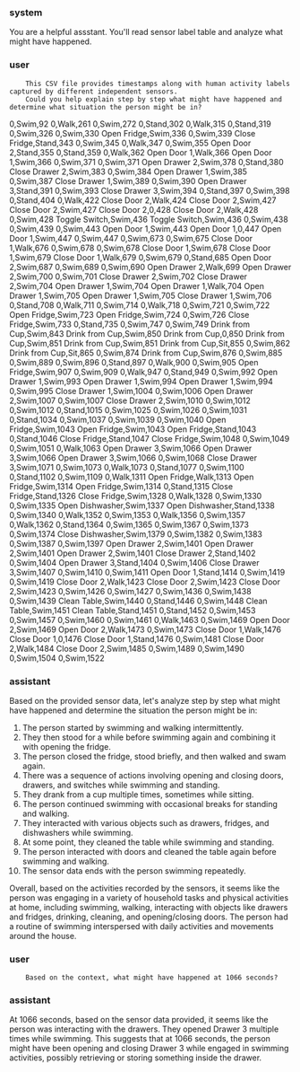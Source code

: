 ### system
You are a helpful assstant. You'll read sensor label table and analyze what might have happened.
### user

        This CSV file provides timestamps along with human activity labels captured by different independent sensors.
        Could you help explain step by step what might have happened and determine what situation the person might be in?
    
0,Swim,92
0,Walk,261
0,Swim,272
0,Stand,302
0,Walk,315
0,Stand,319
0,Swim,326
0,Swim,330
Open Fridge,Swim,336
0,Swim,339
Close Fridge,Stand,343
0,Swim,345
0,Walk,347
0,Swim,355
Open Door 2,Stand,355
0,Stand,359
0,Walk,362
Open Door 1,Walk,366
Open Door 1,Swim,366
0,Swim,371
0,Swim,371
Open Drawer 2,Swim,378
0,Stand,380
Close Drawer 2,Swim,383
0,Swim,384
Open Drawer 1,Swim,385
0,Swim,387
Close Drawer 1,Swim,389
0,Swim,390
Open Drawer 3,Stand,391
0,Swim,393
Close Drawer 3,Swim,394
0,Stand,397
0,Swim,398
0,Stand,404
0,Walk,422
Close Door 2,Walk,424
Close Door 2,Swim,427
Close Door 2,Swim,427
Close Door 2,0,428
Close Door 2,Walk,428
0,Swim,428
Toggle Switch,Swim,436
Toggle Switch,Swim,436
0,Swim,438
0,Swim,439
0,Swim,443
Open Door 1,Swim,443
Open Door 1,0,447
Open Door 1,Swim,447
0,Swim,447
0,Swim,673
0,Swim,675
Close Door 1,Walk,676
0,Swim,678
0,Swim,678
Close Door 1,Swim,678
Close Door 1,Swim,679
Close Door 1,Walk,679
0,Swim,679
0,Stand,685
Open Door 2,Swim,687
0,Swim,689
0,Swim,690
Open Drawer 2,Walk,699
Open Drawer 2,Swim,700
0,Swim,701
Close Drawer 2,Swim,702
Close Drawer 2,Swim,704
Open Drawer 1,Swim,704
Open Drawer 1,Walk,704
Open Drawer 1,Swim,705
Open Drawer 1,Swim,705
Close Drawer 1,Swim,706
0,Stand,708
0,Walk,711
0,Swim,714
0,Walk,718
0,Swim,721
0,Swim,722
Open Fridge,Swim,723
Open Fridge,Swim,724
0,Swim,726
Close Fridge,Swim,733
0,Stand,735
0,Swim,747
0,Swim,749
Drink from Cup,Swim,843
Drink from Cup,Swim,850
Drink from Cup,0,850
Drink from Cup,Swim,851
Drink from Cup,Swim,851
Drink from Cup,Sit,855
0,Swim,862
Drink from Cup,Sit,865
0,Swim,874
Drink from Cup,Swim,876
0,Swim,885
0,Swim,889
0,Swim,896
0,Stand,897
0,Walk,900
0,Swim,905
Open Fridge,Swim,907
0,Swim,909
0,Walk,947
0,Stand,949
0,Swim,992
Open Drawer 1,Swim,993
Open Drawer 1,Swim,994
Open Drawer 1,Swim,994
0,Swim,995
Close Drawer 1,Swim,1004
0,Swim,1006
Open Drawer 2,Swim,1007
0,Swim,1007
Close Drawer 2,Swim,1010
0,Swim,1012
0,Swim,1012
0,Stand,1015
0,Swim,1025
0,Swim,1026
0,Swim,1031
0,Stand,1034
0,Swim,1037
0,Swim,1039
0,Swim,1040
Open Fridge,Swim,1043
Open Fridge,Swim,1043
Open Fridge,Stand,1043
0,Stand,1046
Close Fridge,Stand,1047
Close Fridge,Swim,1048
0,Swim,1049
0,Swim,1051
0,Walk,1063
Open Drawer 3,Swim,1066
Open Drawer 3,Swim,1066
Open Drawer 3,Swim,1066
0,Swim,1068
Close Drawer 3,Swim,1071
0,Swim,1073
0,Walk,1073
0,Stand,1077
0,Swim,1100
0,Stand,1102
0,Swim,1109
0,Walk,1311
Open Fridge,Walk,1313
Open Fridge,Swim,1314
Open Fridge,Swim,1314
0,Stand,1315
Close Fridge,Stand,1326
Close Fridge,Swim,1328
0,Walk,1328
0,Swim,1330
0,Swim,1335
Open Dishwasher,Swim,1337
Open Dishwasher,Stand,1338
0,Swim,1340
0,Walk,1352
0,Swim,1353
0,Walk,1356
0,Swim,1357
0,Walk,1362
0,Stand,1364
0,Swim,1365
0,Swim,1367
0,Swim,1373
0,Swim,1374
Close Dishwasher,Swim,1379
0,Swim,1382
0,Swim,1383
0,Swim,1387
0,Swim,1397
Open Drawer 2,Swim,1401
Open Drawer 2,Swim,1401
Open Drawer 2,Swim,1401
Close Drawer 2,Stand,1402
0,Swim,1404
Open Drawer 3,Stand,1404
0,Swim,1406
Close Drawer 3,Swim,1407
0,Swim,1410
0,Swim,1411
Open Door 1,Stand,1414
0,Swim,1419
0,Swim,1419
Close Door 2,Walk,1423
Close Door 2,Swim,1423
Close Door 2,Swim,1423
0,Swim,1426
0,Swim,1427
0,Swim,1436
0,Swim,1438
0,Swim,1439
Clean Table,Swim,1440
0,Stand,1446
0,Swim,1448
Clean Table,Swim,1451
Clean Table,Stand,1451
0,Stand,1452
0,Swim,1453
0,Swim,1457
0,Swim,1460
0,Swim,1461
0,Walk,1463
0,Swim,1469
Open Door 2,Swim,1469
Open Door 2,Walk,1473
0,Swim,1473
Close Door 1,Walk,1476
Close Door 1,0,1476
Close Door 1,Stand,1476
0,Swim,1481
Close Door 2,Walk,1484
Close Door 2,Swim,1485
0,Swim,1489
0,Swim,1490
0,Swim,1504
0,Swim,1522

### assistant
Based on the provided sensor data, let's analyze step by step what might have happened and determine the situation the person might be in:

1. The person started by swimming and walking intermittently.
2. They then stood for a while before swimming again and combining it with opening the fridge.
3. The person closed the fridge, stood briefly, and then walked and swam again.
4. There was a sequence of actions involving opening and closing doors, drawers, and switches while swimming and standing.
5. They drank from a cup multiple times, sometimes while sitting.
6. The person continued swimming with occasional breaks for standing and walking.
7. They interacted with various objects such as drawers, fridges, and dishwashers while swimming.
8. At some point, they cleaned the table while swimming and standing.
9. The person interacted with doors and cleaned the table again before swimming and walking.
10. The sensor data ends with the person swimming repeatedly.

Overall, based on the activities recorded by the sensors, it seems like the person was engaging in a variety of household tasks and physical activities at home, including swimming, walking, interacting with objects like drawers and fridges, drinking, cleaning, and opening/closing doors. The person had a routine of swimming interspersed with daily activities and movements around the house.
### user

        Based on the context, what might have happened at 1066 seconds?
    
### assistant
At 1066 seconds, based on the sensor data provided, it seems like the person was interacting with the drawers. They opened Drawer 3 multiple times while swimming. This suggests that at 1066 seconds, the person might have been opening and closing Drawer 3 while engaged in swimming activities, possibly retrieving or storing something inside the drawer.
